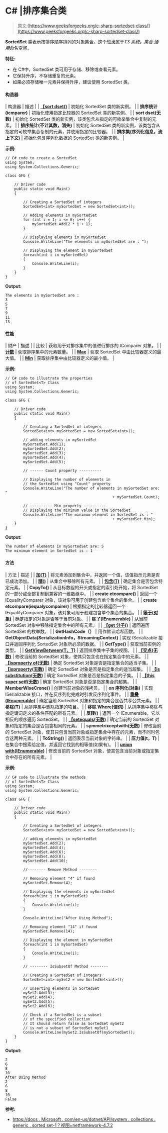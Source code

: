 # C# |排序集合类

> 原文:[https://www.geeksforgeeks.org/c-sharp-sortedset-class/](https://www.geeksforgeeks.org/c-sharp-sortedset-class/)

**SortedSet** 类表示按排序顺序排列的对象集合。这个班隶属于*T3 系统。集合.通用*命名空间。

**特征:**

*   在 C#中，SortedSet 类可用于存储、移除或查看元素。
*   它保持升序，不存储重复的元素。
*   如果必须存储唯一元素并保持升序，建议使用 SortedSet 类。

#### 构造器

| 构造器 | 描述 |
| **[【sort dset()](https://www.geeksforgeeks.org/c-how-to-create-a-sortedset/)** | 初始化 SortedSet 类的新实例。 |
| **排序统计(icmparer)** | 初始化使用指定比较器的 SortedSet 类的新实例。 |
| **sort dset(无数)** | 初始化 SortedSet 类的新实例，该类包含从指定的可枚举集合中复制的元素。 |
| **排序统计(不计其数，消失)** | 初始化 SortedSet 类的新实例，该类包含从指定的可枚举集合复制的元素，并使用指定的比较器。 |
| **排序集(序列化信息，流上下文)** | 初始化包含序列化数据的 SortedSet 类的新实例。 |

**示例:**

```
// C# code to create a SortedSet
using System;
using System.Collections.Generic;

class GFG {

    // Driver code
    public static void Main()
    {

        // Creating a SortedSet of integers
        SortedSet<int> mySortedSet = new SortedSet<int>();

        // Adding elements in mySortedSet
        for (int i = 1; i <= 6; i++) {
            mySortedSet.Add(2 * i + 1);
        }

        // Displaying elements in mySortedSet
        Console.WriteLine("The elements in mySortedSet are : ");

        // Displaying the element in mySortedSet
        foreach(int i in mySortedSet)
        {
            Console.WriteLine(i);
        }
    }
}
```

**Output:**

```
The elements in mySortedSet are : 
3
5
7
9
11
13

```

#### 性能

| 财产 | 描述 |
| 比较 | 获取用于对排序集中的值进行排序的 IComparer 对象。 |
| **[计数](https://www.geeksforgeeks.org/c-get-the-number-of-elements-in-the-sortedset/)** | 获取排序集中的元素数量。 |
| **[Max](https://www.geeksforgeeks.org/c-get-the-maximum-value-in-the-sortedset/)** | 获取 SortedSet 中由比较器定义的最大值。 |
| **[Min](https://www.geeksforgeeks.org/c-get-the-minimum-value-in-the-sortedset/)** | 获取排序集中由比较器定义的最小值。 |

**示例:**

```
// C# code to illustrate the properties
// of SortedSet<T> Class
using System;
using System.Collections.Generic;

class GFG {

    // Driver code
    public static void Main()
    {

        // Creating a SortedSet of integers
        SortedSet<int> mySortedSet = new SortedSet<int>();

        // adding elements in mySortedSet
        mySortedSet.Add(1);
        mySortedSet.Add(2);
        mySortedSet.Add(3);
        mySortedSet.Add(4);
        mySortedSet.Add(5);

        // ------ Count property ----------

        // Displaying the number of elements in
        // the SortedSet using "Count" property
        Console.WriteLine("The number of elements in mySortedSet are: "
                                                + mySortedSet.Count);

        // ---------- Min property ----------
        // Displaying the minimum value in the SortedSet
        Console.WriteLine("The minimum element in SortedSet is : "
                                                + mySortedSet.Min);
    }
}
```

**Output:**

```
The number of elements in mySortedSet are: 5
The minimum element in SortedSet is : 1

```

#### 方法

| 方法 | 描述 |
| **[加(T)](https://www.geeksforgeeks.org/c-add-element-to-sortedset/)** | 将元素添加到集合中，并返回一个值，该值指示元素是否已成功添加。 |
| **[晴()](https://www.geeksforgeeks.org/c-remove-all-elements-from-the-sortedset/)** | 从集合中移除所有元素。 |
| **[包含(T)](https://www.geeksforgeeks.org/c-check-if-the-sortedset-contains-a-specific-element/)** | 确定集合是否包含特定元素。 |
| **CopyTo()** | 从目标数组的开头或指定的索引处开始，将 SortedSet <t>的一部分或全部复制到兼容的一维数组中。</t> |
| **create etcompare()** | 返回一个 IEqualityComparer 对象，该对象可用于创建包含单个集合的集合。 |
| **create etcompare(iequalycompairer)** | 根据指定的比较器返回一个 IEqualityComparer 对象，该对象可用于创建包含单个集合的集合。 |
| **[等于(对象)](https://www.geeksforgeeks.org/c-check-if-two-sortedsett-objects-are-equal/)** | 确定指定的对象是否等于当前对象。 |
| **除了(IEnumerable)** | 从当前 SortedSet 对象中移除指定集合中的所有元素。 |
| **[【get 分子()](https://www.geeksforgeeks.org/c-get-an-enumerator-that-iterates-through-the-sortedset/)** | 返回遍历 SortedSet 的枚举数。 |
| **GetHashCode（）** | 用作默认哈希函数。 |
| **GetObjectData(SerializationInfo，StreamingContext)** | 实现 ISerializable 接口并返回序列化 SortedSet 对象所必须的数据。 |
| **GetType()** | 获取当前实例的类型。 |
| **[GetViewBetween(T，T)](https://www.geeksforgeeks.org/c-how-to-get-a-subset-in-a-sortedset/)** | 返回排序集中子集的视图。 |
| **[【交点(无数)](https://www.geeksforgeeks.org/c-intersection-of-sortedset-with-a-collection/)** | 修改当前的 SortedSet 对象，使其只包含也在指定集合中的元素。 |
| **[【isproperty of(无数)](https://www.geeksforgeeks.org/c-check-if-a-sortedset-object-is-a-proper-subset-of-the-specified-collection/)** | 确定 SortedSet 对象是否是指定集合的适当子集。 |
| **[【isproperty(无数)](https://www.geeksforgeeks.org/c-check-if-a-sortedset-object-is-a-proper-superset-of-the-specified-collection/)** | 确定 SortedSet 对象是否是指定集合的适当超集。 |
| **[【is substitution(无数)](https://www.geeksforgeeks.org/c-check-if-a-sortedset-is-a-subset-of-the-specified-collection/)** | 确定 SortedSet 对象是否是指定集合的子集。 |
| **[【this super setf(无数)](https://www.geeksforgeeks.org/c-check-if-a-sortedset-is-a-superset-of-the-specified-collection/)** | 确定 SortedSet 对象是否是指定集合的超集。 |
| **MemberWiseCrone()** | 创建当前对象的浅拷贝。 |
| **on 序列化(对象)** | 实现 ISerializable 接口，并在反序列化完成时引发反序列化事件。 |
| **[重叠(IEnumerable)](https://www.geeksforgeeks.org/c-check-if-sortedset-and-a-specified-collection-share-common-elements/)** | 确定当前 SortedSet 对象和指定的集合是否共享公共元素。 |
| **[移除(T)](https://www.geeksforgeeks.org/c-remove-a-specified-item-from-sortedset/)** | 从排序集中删除指定的项目。 |
| **[移除 Where(谓词)](https://www.geeksforgeeks.org/c-remove-elements-from-a-sortedset-that-match-the-predicate/)** | 从排序集中移除与指定谓词定义的条件匹配的所有元素。 |
| **反转()** | 返回一个 IEnumerable，它以相反的顺序遍历 SortedSet。 |
| **[【setequals(无数)](https://www.geeksforgeeks.org/c-check-if-sortedset-and-the-specified-collection-contain-the-same-elements/)** | 确定当前的 SortedSet 对象和指定的集合是否包含相同的元素。 |
| **symmetrixceptwith(无数)** | 修改当前的 SortedSet 对象，使其只包含当前对象或指定集合中存在的元素，而不同时包含这两种元素。 |
| **ToString()** | 返回表示当前对象的字符串。 |
| **压力值(t，T)** | 在集合中搜索给定值，并返回它找到的相等值(如果有)。 |
| **[union with(IEnumerable)](https://www.geeksforgeeks.org/c-union-of-sortedset-to-a-collection/)** | 修改当前的 SortedSet 对象，使其包含当前对象或指定集合中存在的所有元素。 |

**示例:**

```
// C# code to illustrate the methods
// of SortedSet<T> Class
using System;
using System.Collections.Generic;

class GFG {

    // Driver code
    public static void Main()
    {

        // Creating a SortedSet of integers
        SortedSet<int> mySortedSet = new SortedSet<int>();

        // adding elements in mySortedSet
        mySortedSet.Add(2);
        mySortedSet.Add(4);
        mySortedSet.Add(6);
        mySortedSet.Add(8);
        mySortedSet.Add(10);

        //-------- Remove Method --------

        // Removing element "4" if found
        mySortedSet.Remove(4);

        // Displaying the elements in mySortedSet
        foreach(int i in mySortedSet)
        {
            Console.WriteLine(i);
        }

        Console.WriteLine("After Using Method");

        // Removing element "14" if found
        mySortedSet.Remove(14);

        // Displaying the element in mySortedSet
        foreach(int i in mySortedSet)
        {
            Console.WriteLine(i);
        }

        // -------- IsSubsetOf Method --------

        // Creating a SortedSet of integers
        SortedSet<int> mySet2 = new SortedSet<int>();

        // Inserting elements in SortedSet
        mySet2.Add(3);
        mySet2.Add(4);
        mySet2.Add(5);
        mySet2.Add(6);

        // Check if a SortedSet is a subset
        // of the specified collection
        // It should return false as SortedSet mySet2
        // is not a subset of SortedSet mySet1
        Console.WriteLine(mySet2.IsSubsetOf(mySortedSet));
    }
}
```

**Output:**

```
2
6
8
10
After Using Method
2
6
8
10
False

```

**参考:**

*   [https://docs . Microsoft . com/en-us/dotnet/API/system . collections . generic . sorted set-1？视图=netframework-4.7.2](https://docs.microsoft.com/en-us/dotnet/api/system.collections.generic.sortedset-1?view=netframework-4.7.2)